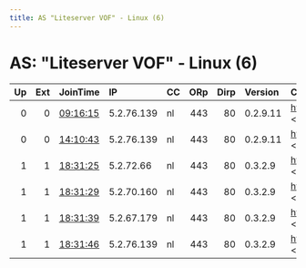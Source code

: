 ```yaml
---
title: AS "Liteserver VOF" - Linux (6)
---
```


# AS: "Liteserver VOF" - Linux (6)

|   Up |   Ext | JoinTime                                                                                   | IP         | CC   |   ORp |   Dirp | Version   | Contact                      | Nickname      |   eFamMembers |
|-----:|------:|:-------------------------------------------------------------------------------------------|:-----------|:-----|------:|-------:|:----------|:-----------------------------|:--------------|--------------:|
|    0 |     0 | [09:16:15](https://atlas.torproject.org/#details/78555D6F4F1DAC422F9D8E76F5FAE6A5A0F50167) | 5.2.76.139 | nl   |   443 |     80 | 0.2.9.11  | http://tor.jonny.mobi &lt;to | jtorexit8011  |             1 |
|    0 |     0 | [14:10:43](https://atlas.torproject.org/#details/B4C7F837945A8A1B4C40CDC58EB1701C6252AE40) | 5.2.76.139 | nl   |   443 |     80 | 0.2.9.11  | http://tor.jonny.mobi &lt;to | jtorexit8011  |             1 |
|    1 |     1 | [18:31:25](https://atlas.torproject.org/#details/BC76695D1308310E94A3B832D62885C4E023273E) | 5.2.72.66  | nl   |   443 |     80 | 0.3.2.9   | http://tor.jonny.mobi &lt;to | jtorexit8013  |             1 |
|    1 |     1 | [18:31:29](https://atlas.torproject.org/#details/40B3501A3BC040E6D6B57EAF4A47277E9D82DB61) | 5.2.70.160 | nl   |   443 |     80 | 0.3.2.9   | http://tor.jonny.mobi &lt;to | jtorexit8012  |             1 |
|    1 |     1 | [18:31:39](https://atlas.torproject.org/#details/E04D16089A35DD0C91F005C633B1D2F3AEABD4A5) | 5.2.67.179 | nl   |   443 |     80 | 0.3.2.9   | http://tor.jonny.mobi &lt;to | mtor051288001 |             1 |
|    1 |     1 | [18:31:46](https://atlas.torproject.org/#details/7E208E3C8B0F6C7C444356E87FA4510E80695D2C) | 5.2.76.139 | nl   |   443 |     80 | 0.3.2.9   | http://tor.jonny.mobi &lt;to | jtorexit8011  |             1 |
